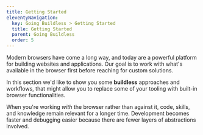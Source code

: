 ```yaml
---
title: Getting Started
eleventyNavigation:
  key: Going Buildless > Getting Started
  title: Getting Started
  parent: Going Buildless
  order: 5
---
```


Modern browsers have come a long way, and today are a powerful platform for building websites and applications. Our goal is to work with what's available in the browser first before reaching for custom solutions. 

In this section we'd like to show you some **buildless** approaches and workflows, that might allow you to replace some of your tooling with built-in browser functionalities.

When you're working _with_ the browser rather than against it, code, skills, and knowledge remain relevant for a longer time. Development becomes faster and debugging easier because there are fewer layers of abstractions involved.


